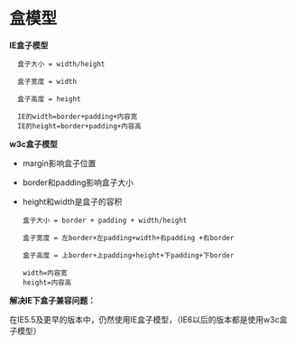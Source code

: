 盒模型
=======

**IE盒子模型**

      盒子大小 = width/height
      
      盒子宽度 = width
      
      盒子高度 = height
      
      IE的width=border+padding+内容宽
      IE的height=border+padding+内容高


**w3c盒子模型**

* margin影响盒子位置
* border和padding影响盒子大小
* height和width是盒子的容积

      盒子大小 = border + padding + width/height
      
      盒子宽度 = 左border+左padding+width+右padding +右border
      
      盒子高度 = 上border+上padding+height+下padding+下border
      
      width=内容宽
      height=内容高
      
**解决IE下盒子兼容问题：**

在IE5.5及更早的版本中，仍然使用IE盒子模型，（IE6以后的版本都是使用w3c盒子模型）


